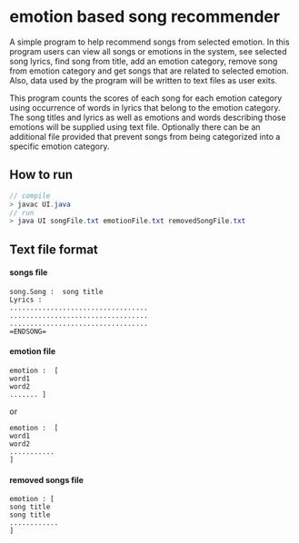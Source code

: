 # emotion based song recommender

A simple program to help recommend songs from selected emotion. In this program users can view all songs or emotions in the system, see selected song lyrics, find song from title, add an emotion category, remove song from emotion category and get songs that are related to selected emotion. Also, data used by the program will be written to text files as user exits.

This program counts the scores of each song for each emotion category using occurrence of words in lyrics that belong to the emotion category. The song titles and lyrics as well as emotions and words describing those emotions will be supplied using text file. Optionally there can be an additional file provided that prevent songs from being categorized into a specific emotion category.

## How to run

```java
// compile
> javac UI.java
// run
> java UI songFile.txt emotionFile.txt removedSongFile.txt
```



## Text file format

#### songs file

```
song.Song :  song title
Lyrics : 
..................................
..................................
..................................
=ENDSONG=
```



#### emotion file

```
emotion :  [
word1
word2
....... ]
```

or

```
emotion :  [
word1
word2
...........
]
```



#### removed songs file

```
emotion : [
song title
song title
............
]
```

